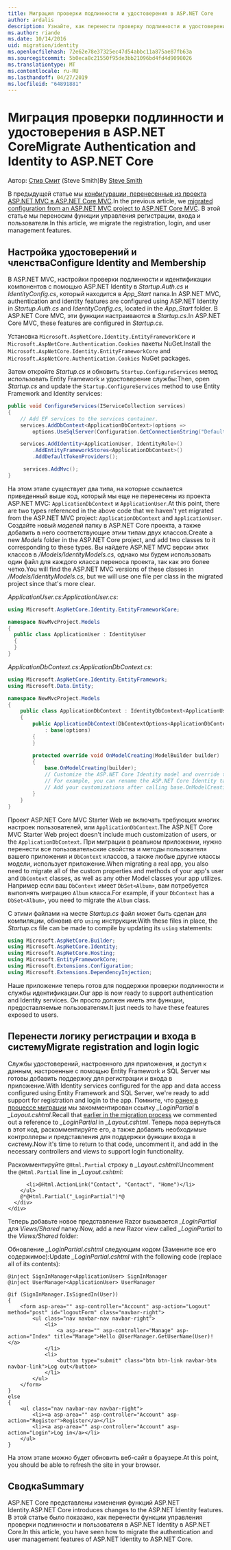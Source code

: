 ```yaml
---
title: Миграция проверки подлинности и удостоверения в ASP.NET Core
author: ardalis
description: Узнайте, как перенести проверку подлинности и удостоверение из проекта ASP.NET MVC в проекте ASP.NET Core MVC.
ms.author: riande
ms.date: 10/14/2016
uid: migration/identity
ms.openlocfilehash: 72e62e78e37325ec47d54abbc11a875ae87fb63a
ms.sourcegitcommit: 5b0eca8c21550f95de3bb21096bd4fd4d9098026
ms.translationtype: MT
ms.contentlocale: ru-RU
ms.lasthandoff: 04/27/2019
ms.locfileid: "64891881"
---
```

# <a name="migrate-authentication-and-identity-to-aspnet-core"></a><span data-ttu-id="1377a-103">Миграция проверки подлинности и удостоверения в ASP.NET Core</span><span class="sxs-lookup"><span data-stu-id="1377a-103">Migrate Authentication and Identity to ASP.NET Core</span></span>

<span data-ttu-id="1377a-104">Автор: [Стив Смит](https://ardalis.com/) (Steve Smith)</span><span class="sxs-lookup"><span data-stu-id="1377a-104">By [Steve Smith](https://ardalis.com/)</span></span>

<span data-ttu-id="1377a-105">В предыдущей статье мы [конфигурации, перенесенные из проекта ASP.NET MVC в ASP.NET Core MVC](xref:migration/configuration).</span><span class="sxs-lookup"><span data-stu-id="1377a-105">In the previous article, we [migrated configuration from an ASP.NET MVC project to ASP.NET Core MVC](xref:migration/configuration).</span></span> <span data-ttu-id="1377a-106">В этой статье мы переносим функции управления регистрации, входа и пользователя.</span><span class="sxs-lookup"><span data-stu-id="1377a-106">In this article, we migrate the registration, login, and user management features.</span></span>

## <a name="configure-identity-and-membership"></a><span data-ttu-id="1377a-107">Настройка удостоверений и членства</span><span class="sxs-lookup"><span data-stu-id="1377a-107">Configure Identity and Membership</span></span>

<span data-ttu-id="1377a-108">В ASP.NET MVC, настройки проверки подлинности и идентификации компонентов с помощью ASP.NET Identity в *Startup.Auth.cs* и *IdentityConfig.cs*, который находится в *App_Start* папка.</span><span class="sxs-lookup"><span data-stu-id="1377a-108">In ASP.NET MVC, authentication and identity features are configured using ASP.NET Identity in *Startup.Auth.cs* and *IdentityConfig.cs*, located in the *App_Start* folder.</span></span> <span data-ttu-id="1377a-109">В ASP.NET Core MVC, эти функции настраиваются в *Startup.cs*.</span><span class="sxs-lookup"><span data-stu-id="1377a-109">In ASP.NET Core MVC, these features are configured in *Startup.cs*.</span></span>

<span data-ttu-id="1377a-110">Установка `Microsoft.AspNetCore.Identity.EntityFrameworkCore` и `Microsoft.AspNetCore.Authentication.Cookies` пакеты NuGet.</span><span class="sxs-lookup"><span data-stu-id="1377a-110">Install the `Microsoft.AspNetCore.Identity.EntityFrameworkCore` and `Microsoft.AspNetCore.Authentication.Cookies` NuGet packages.</span></span>

<span data-ttu-id="1377a-111">Затем откройте *Startup.cs* и обновить `Startup.ConfigureServices` метод использовать Entity Framework и удостоверение службы:</span><span class="sxs-lookup"><span data-stu-id="1377a-111">Then, open *Startup.cs* and update the `Startup.ConfigureServices` method to use Entity Framework and Identity services:</span></span>

```csharp
public void ConfigureServices(IServiceCollection services)
{
    // Add EF services to the services container.
    services.AddDbContext<ApplicationDbContext>(options =>
        options.UseSqlServer(Configuration.GetConnectionString("DefaultConnection")));

    services.AddIdentity<ApplicationUser, IdentityRole>()
        .AddEntityFrameworkStores<ApplicationDbContext>()
        .AddDefaultTokenProviders();

     services.AddMvc();
}
```

<span data-ttu-id="1377a-112">На этом этапе существует два типа, на которые ссылается приведенный выше код, который мы еще не перенесены из проекта ASP.NET MVC: `ApplicationDbContext` и `ApplicationUser`.</span><span class="sxs-lookup"><span data-stu-id="1377a-112">At this point, there are two types referenced in the above code that we haven't yet migrated from the ASP.NET MVC project: `ApplicationDbContext` and `ApplicationUser`.</span></span> <span data-ttu-id="1377a-113">Создайте новый *моделей* папку в ASP.NET Core проекта, а также добавить в него соответствующие этим типам двух классов.</span><span class="sxs-lookup"><span data-stu-id="1377a-113">Create a new *Models* folder in the ASP.NET Core project, and add two classes to it corresponding to these types.</span></span> <span data-ttu-id="1377a-114">Вы найдете ASP.NET MVC версии этих классов в */Models/IdentityModels.cs*, однако мы будем использовать один файл для каждого класса переноса проекта, так как это более четко.</span><span class="sxs-lookup"><span data-stu-id="1377a-114">You will find the ASP.NET MVC versions of these classes in */Models/IdentityModels.cs*, but we will use one file per class in the migrated project since that's more clear.</span></span>

<span data-ttu-id="1377a-115">*ApplicationUser.cs*:</span><span class="sxs-lookup"><span data-stu-id="1377a-115">*ApplicationUser.cs*:</span></span>

```csharp
using Microsoft.AspNetCore.Identity.EntityFrameworkCore;

namespace NewMvcProject.Models
{
  public class ApplicationUser : IdentityUser
  {
  }
}
```

<span data-ttu-id="1377a-116">*ApplicationDbContext.cs*:</span><span class="sxs-lookup"><span data-stu-id="1377a-116">*ApplicationDbContext.cs*:</span></span>

```csharp
using Microsoft.AspNetCore.Identity.EntityFramework;
using Microsoft.Data.Entity;

namespace NewMvcProject.Models
{
    public class ApplicationDbContext : IdentityDbContext<ApplicationUser>
    {
        public ApplicationDbContext(DbContextOptions<ApplicationDbContext> options)
            : base(options)
        {
        }

        protected override void OnModelCreating(ModelBuilder builder)
        {
            base.OnModelCreating(builder);
            // Customize the ASP.NET Core Identity model and override the defaults if needed.
            // For example, you can rename the ASP.NET Core Identity table names and more.
            // Add your customizations after calling base.OnModelCreating(builder);
        }
    }
}
```

<span data-ttu-id="1377a-117">Проект ASP.NET Core MVC Starter Web не включать требующих многих настроек пользователей, или `ApplicationDbContext`.</span><span class="sxs-lookup"><span data-stu-id="1377a-117">The ASP.NET Core MVC Starter Web project doesn't include much customization of users, or the `ApplicationDbContext`.</span></span> <span data-ttu-id="1377a-118">При миграции в реальном приложении, нужно перенести все пользовательские свойства и методы пользователя вашего приложения и `DbContext` классов, а также любые другие классы модели, использует приложение.</span><span class="sxs-lookup"><span data-stu-id="1377a-118">When migrating a real app, you also need to migrate all of the custom properties and methods of your app's user and `DbContext` classes, as well as any other Model classes your app utilizes.</span></span> <span data-ttu-id="1377a-119">Например если ваш `DbContext` имеет `DbSet<Album>`, вам потребуется выполнять миграцию `Album` класса.</span><span class="sxs-lookup"><span data-stu-id="1377a-119">For example, if your `DbContext` has a `DbSet<Album>`, you need to migrate the `Album` class.</span></span>

<span data-ttu-id="1377a-120">С этими файлами на месте *Startup.cs* файл может быть сделан для компиляции, обновив его `using` инструкции:</span><span class="sxs-lookup"><span data-stu-id="1377a-120">With these files in place, the *Startup.cs* file can be made to compile by updating its `using` statements:</span></span>

```csharp
using Microsoft.AspNetCore.Builder;
using Microsoft.AspNetCore.Identity;
using Microsoft.AspNetCore.Hosting;
using Microsoft.EntityFrameworkCore;
using Microsoft.Extensions.Configuration;
using Microsoft.Extensions.DependencyInjection;
```

<span data-ttu-id="1377a-121">Наше приложение теперь готов для поддержки проверки подлинности и службы идентификации.</span><span class="sxs-lookup"><span data-stu-id="1377a-121">Our app is now ready to support authentication and Identity services.</span></span> <span data-ttu-id="1377a-122">Он просто должен иметь эти функции, предоставляемые пользователям.</span><span class="sxs-lookup"><span data-stu-id="1377a-122">It just needs to have these features exposed to users.</span></span>

## <a name="migrate-registration-and-login-logic"></a><span data-ttu-id="1377a-123">Перенести логику регистрации и входа в систему</span><span class="sxs-lookup"><span data-stu-id="1377a-123">Migrate registration and login logic</span></span>

<span data-ttu-id="1377a-124">Службы удостоверений, настроенного для приложения, и доступ к данным, настроенные с помощью Entity Framework и SQL Server мы готовы добавить поддержку для регистрации и входа в приложение.</span><span class="sxs-lookup"><span data-stu-id="1377a-124">With Identity services configured for the app and data access configured using Entity Framework and SQL Server, we're ready to add support for registration and login to the app.</span></span> <span data-ttu-id="1377a-125">Помните, что [ранее в процессе миграции](xref:migration/mvc#migrate-the-layout-file) мы закомментирован ссылку *_LoginPartial* в *_Layout.cshtml*.</span><span class="sxs-lookup"><span data-stu-id="1377a-125">Recall that [earlier in the migration process](xref:migration/mvc#migrate-the-layout-file) we commented out a reference to *_LoginPartial* in *_Layout.cshtml*.</span></span> <span data-ttu-id="1377a-126">Теперь пора вернуться в этот код, раскомментируйте его, а также добавить необходимые контроллеры и представления для поддержки функции входа в систему.</span><span class="sxs-lookup"><span data-stu-id="1377a-126">Now it's time to return to that code, uncomment it, and add in the necessary controllers and views to support login functionality.</span></span>

<span data-ttu-id="1377a-127">Раскомментируйте `@Html.Partial` строку в *_Layout.cshtml*:</span><span class="sxs-lookup"><span data-stu-id="1377a-127">Uncomment the `@Html.Partial` line in *_Layout.cshtml*:</span></span>

```cshtml
      <li>@Html.ActionLink("Contact", "Contact", "Home")</li>
    </ul>
    @*@Html.Partial("_LoginPartial")*@
  </div>
</div>
```

<span data-ttu-id="1377a-128">Теперь добавьте новое представление Razor вызывается *_LoginPartial* для *Views/Shared* папку:</span><span class="sxs-lookup"><span data-stu-id="1377a-128">Now, add a new Razor view called *_LoginPartial* to the *Views/Shared* folder:</span></span>

<span data-ttu-id="1377a-129">Обновление *_LoginPartial.cshtml* следующим кодом (Замените все его содержимое):</span><span class="sxs-lookup"><span data-stu-id="1377a-129">Update *_LoginPartial.cshtml* with the following code (replace all of its contents):</span></span>

```cshtml
@inject SignInManager<ApplicationUser> SignInManager
@inject UserManager<ApplicationUser> UserManager

@if (SignInManager.IsSignedIn(User))
{
    <form asp-area="" asp-controller="Account" asp-action="Logout" method="post" id="logoutForm" class="navbar-right">
        <ul class="nav navbar-nav navbar-right">
            <li>
                <a asp-area="" asp-controller="Manage" asp-action="Index" title="Manage">Hello @UserManager.GetUserName(User)!</a>
            </li>
            <li>
                <button type="submit" class="btn btn-link navbar-btn navbar-link">Log out</button>
            </li>
        </ul>
    </form>
}
else
{
    <ul class="nav navbar-nav navbar-right">
        <li><a asp-area="" asp-controller="Account" asp-action="Register">Register</a></li>
        <li><a asp-area="" asp-controller="Account" asp-action="Login">Log in</a></li>
    </ul>
}
```

<span data-ttu-id="1377a-130">На этом этапе можно будет обновить веб-сайт в браузере.</span><span class="sxs-lookup"><span data-stu-id="1377a-130">At this point, you should be able to refresh the site in your browser.</span></span>

## <a name="summary"></a><span data-ttu-id="1377a-131">Сводка</span><span class="sxs-lookup"><span data-stu-id="1377a-131">Summary</span></span>

<span data-ttu-id="1377a-132">ASP.NET Core представлены изменения функций ASP.NET Identity.</span><span class="sxs-lookup"><span data-stu-id="1377a-132">ASP.NET Core introduces changes to the ASP.NET Identity features.</span></span> <span data-ttu-id="1377a-133">В этой статье было показано, как перенести функции управления проверки подлинности и пользователя в ASP.NET Identity в ASP.NET Core.</span><span class="sxs-lookup"><span data-stu-id="1377a-133">In this article, you have seen how to migrate the authentication and user management features of ASP.NET Identity to ASP.NET Core.</span></span>
